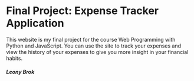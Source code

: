 # Final Project: Expense Tracker Application

This website is my final project for the course Web Programming with Python and JavaScript.
You can use the site to track your expenses
and view the history of your expenses to give you more insight in your financial habits.

##### Leony Brok
